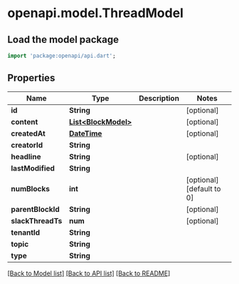 # openapi.model.ThreadModel

## Load the model package
```dart
import 'package:openapi/api.dart';
```

## Properties
Name | Type | Description | Notes
------------ | ------------- | ------------- | -------------
**id** | **String** |  | [optional] 
**content** | [**List&lt;BlockModel&gt;**](BlockModel.md) |  | [optional] 
**createdAt** | [**DateTime**](DateTime.md) |  | [optional] 
**creatorId** | **String** |  | 
**headline** | **String** |  | [optional] 
**lastModified** | **String** |  | 
**numBlocks** | **int** |  | [optional] [default to 0]
**parentBlockId** | **String** |  | [optional] 
**slackThreadTs** | **num** |  | [optional] 
**tenantId** | **String** |  | 
**topic** | **String** |  | 
**type** | **String** |  | 

[[Back to Model list]](../README.md#documentation-for-models) [[Back to API list]](../README.md#documentation-for-api-endpoints) [[Back to README]](../README.md)


